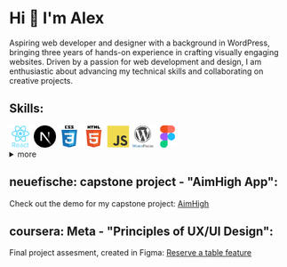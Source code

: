# Hi 👋 I'm Alex

<p>Aspiring web developer and designer with a background in WordPress, bringing three years of hands-on experience in crafting visually engaging websites. Driven by a passion for web development and design, I am enthusiastic about advancing my technical skills and collaborating on creative projects.</p>


## Skills:
<div>
<img src="https://raw.githubusercontent.com/devicons/devicon/master/icons/react/react-original-wordmark.svg" alt="react" width="40" height="40"/>
<img src="https://raw.githubusercontent.com/devicons/devicon/master/icons/nextjs/nextjs-original.svg" alt="next.js" width="40" height="40" />
<img src="https://raw.githubusercontent.com/devicons/devicon/master/icons/css3/css3-original-wordmark.svg" alt="css3" width="40" height="40"/>
<img src="https://raw.githubusercontent.com/devicons/devicon/master/icons/html5/html5-original-wordmark.svg" alt="html5" width="40" height="40"/>
<img src="https://raw.githubusercontent.com/devicons/devicon/master/icons/javascript/javascript-original.svg" alt="javascript" width="40" height="40"/>
<img src="https://raw.githubusercontent.com/devicons/devicon/master/icons/wordpress/wordpress-original.svg" alt="wordpress" width="40" height="40"/>
<img src="https://raw.githubusercontent.com/devicons/devicon/master/icons/figma/figma-original.svg" alt="wordpress" width="40" height="40"/>

<br>
<details><summary>more</summary>
- React Testing Library<br>
- Jest<br>
- Git
</div>


## neuefische: capstone project - "AimHigh App":

Check out the demo for my capstone project: [AimHigh](https://github.com/AliaksandraNovikava/AimHigh)

## coursera: Meta - "Principles of UX/UI Design":

Final project assesment, created in Figma: [Reserve a table feature](https://www.figma.com/file/EogPxFZ9UZQHZTL6efOMp1/reserve-a-table-feature?type=design&node-id=0-1&mode=design)
